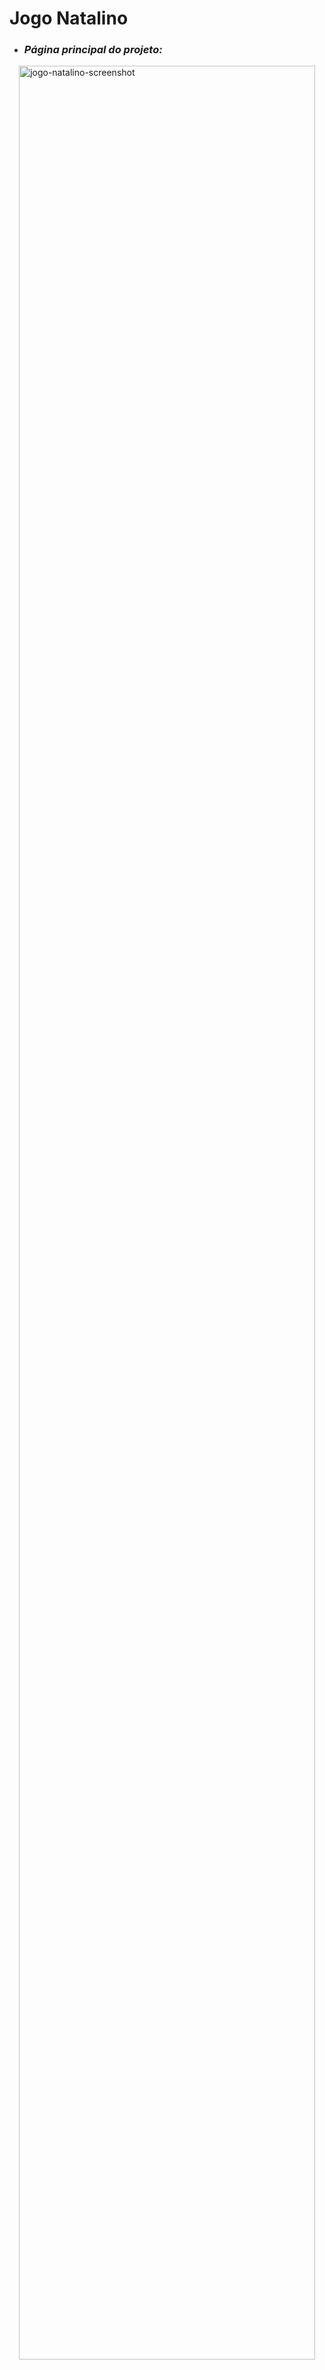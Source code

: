 # Jogo Natalino
<ul>
  <li><h3><i>Página principal do projeto:</i></h3></li>
</ul>

<img src="https://github.com/user-attachments/assets/fd6fcacd-8b8b-4cca-8739-0884827054bb" alt="jogo-natalino-screenshot" width="97%" align="right"/>

